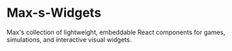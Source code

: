 # Max-s-Widgets
Max's collection of lightweight, embeddable React components for games, simulations, and interactive visual widgets.
